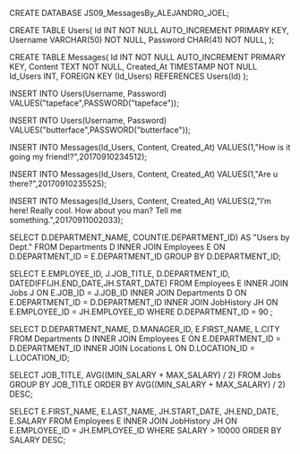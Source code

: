 CREATE DATABASE JS09_MessagesBy_ALEJANDRO_JOEL;

CREATE TABLE Users(
	Id INT NOT NULL AUTO_INCREMENT PRIMARY KEY,
	Username VARCHAR(50) NOT NULL,
	Password CHAR(41) NOT NULL,
);

CREATE TABLE Messages(
	Id INT NOT NULL AUTO_INCREMENT PRIMARY KEY,
	Content TEXT NOT NULL,
	Created_At TIMESTAMP NOT NULL 	
	Id_Users INT,
	FOREIGN KEY (Id_Users) REFERENCES Users(Id)
);

INSERT INTO Users(Username, Password)
VALUES("tapeface",PASSWORD("tapeface"));

INSERT INTO Users(Username, Password)
VALUES("butterface",PASSWORD("butterface"));

INSERT INTO Messages(Id_Users, Content, Created_At)
VALUES(1,"How is it going my friend!?",20170910234512);

INSERT INTO Messages(Id_Users, Content, Created_At)
VALUES(1,"Are u there?",20170910235525);

INSERT INTO Messages(Id_Users, Content, Created_At)
VALUES(2,"I’m here! Really cool. How about you man? Tell me something.",20170911002033);


SELECT D.DEPARTMENT_NAME, COUNT(E.DEPARTMENT_ID) AS "Users by Dept."
FROM Departments D 
INNER JOIN Employees E 
ON D.DEPARTMENT_ID = E.DEPARTMENT_ID 
GROUP BY D.DEPARTMENT_ID;


SELECT E.EMPLOYEE_ID, J.JOB_TITLE, D.DEPARTMENT_ID, DATEDIFF(JH.END_DATE,JH.START_DATE)  FROM Employees E
INNER JOIN Jobs J
ON E.JOB_ID = J.JOB_ID
INNER JOIN Departments D
ON E.DEPARTMENT_ID = D.DEPARTMENT_ID
INNER JOIN JobHistory JH
ON E.EMPLOYEE_ID = JH.EMPLOYEE_ID
WHERE D.DEPARTMENT_ID = 90 ;


SELECT D.DEPARTMENT_NAME, D.MANAGER_ID, E.FIRST_NAME, L.CITY FROM Departments D
INNER JOIN Employees E
ON E.DEPARTMENT_ID = D.DEPARTMENT_ID
INNER JOIN Locations L
ON D.LOCATION_ID = L.LOCATION_ID;


SELECT JOB_TITLE, AVG((MIN_SALARY + MAX_SALARY) / 2)
FROM Jobs GROUP BY JOB_TITLE
ORDER BY AVG((MIN_SALARY + MAX_SALARY) / 2) DESC;


SELECT E.FIRST_NAME, E.LAST_NAME, JH.START_DATE, JH.END_DATE, E.SALARY FROM Employees E
INNER JOIN JobHistory JH ON E.EMPLOYEE_ID = JH.EMPLOYEE_ID
WHERE SALARY > 10000
ORDER BY SALARY DESC;
